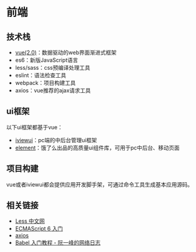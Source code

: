 # 前端

## 技术栈

- [vue(2.0)](https://cn.vuejs.org/)：数据驱动的web界面渐进式框架
- es6：新版JavaScript语言
- less/sass：css预编译处理工具
- eslint：语法检查工具
- webpack：项目构建工具
- axios：vue推荐的ajax请求工具

## ui框架

以下ui框架都基于vue：

- [iviewui](https://www.iviewui.com/)：pc端的中后台管理ui框架
- [element](http://element.eleme.io/#/zh-CN)：饿了么出品的高质量ui组件库，可用于pc中后台、移动页面


## 项目构建

vue或者iviewui都会提供应用开发脚手架，可通过命令工具生成基本应用源码。

## 相关链接


- [Less 中文网](http://lesscss.cn/)
- [ECMAScript 6 入门](http://es6.ruanyifeng.com/)
- [axios](https://github.com/mzabriskie/axios)
- [Babel 入门教程 - 阮一峰的网络日志](http://www.ruanyifeng.com/blog/2016/01/babel.html)